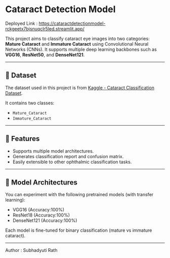 # Cataract Detection Model

Deployed Link : https://cataractdetectionmodel-rckgeetx7bjsnuqclr5led.streamlit.app/

This project aims to classify cataract eye images into two categories: **Mature Cataract** and **Immature Cataract** using Convolutional Neural Networks (CNNs). It supports multiple deep learning backbones such as **VGG16**, **ResNet50**, and **DenseNet121**.

---

## 📁 Dataset

The dataset used in this project is from [Kaggle - Cataract Classification Dataset](https://www.kaggle.com/datasets/akshayramakrishnan28/cataract-classification-dataset).

It contains two classes:
- `Mature_Cataract`
- `Immature_Cataract`

---

## 🚀 Features

- Supports multiple model architectures.
- Generates classification report and confusion matrix.
- Easily extensible to other ophthalmic classification tasks.

---

## 🧠 Model Architectures

You can experiment with the following pretrained models (with transfer learning):

- VGG16 (Accuracy:100%)
- ResNet18 (Accuracy:100%)
- DenseNet121 (Accuracy:100%)

Each model is fine-tuned for binary classification (mature vs immature cataract).

---

Author : Subhadyuti Rath
